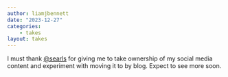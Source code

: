 ```yaml
---
author: liamjbennett
date: "2023-12-27"
categories:
    - takes
layout: takes
---
```


I must thank <a href="https://mastodon.social/@searls">@searls</a> for giving me to take ownership of my social media content and experiment with moving it to by blog. Expect to see more soon.